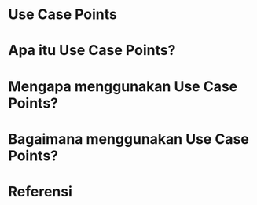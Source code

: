 # Use Case Points

# Apa itu Use Case Points?
# Mengapa menggunakan Use Case Points?
# Bagaimana menggunakan Use Case Points?

# Referensi
